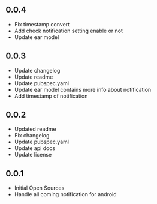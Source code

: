 ## 0.0.4

* Fix timestamp convert
* Add check notification setting enable or not
* Update ear model

## 0.0.3

* Update changelog
* Update readme
* Update pubspec.yaml
* Update ear model contains more info about notification
* Add timestamp of notification

## 0.0.2

* Updated readme
* Fix changelog
* Update pubspec.yaml
* Update api docs
* Update license

## 0.0.1

* Initial Open Sources
* Handle all coming notification for android
